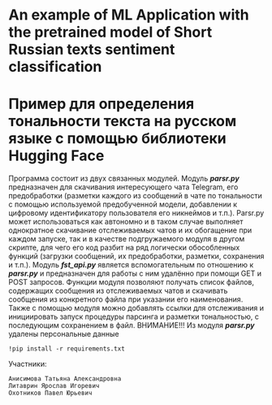 # An example of ML Application with the pretrained model of Short Russian texts sentiment classification

# Пример для определения тональности текста на русском языке с помощью библиотеки Hugging Face

Программа состоит из двух связанных модулей. Модуль ***parsr.py*** предназначен для скачивания интересующего чата Telegram, его предобработки (разметки каждого из сообщений в чате по тональности с помощью используемой предобученной модели, добавлении к цифровому идентификатору пользователя его никнеймов и т.п.). Parsr.py может использоваться как автономно и в таком случае выполняет однократное скачивание отслеживаемых чатов и их обогащение при каждом запуске, так и в качестве подгружаемого модуля в другом скрипте, для чего его код разбит на ряд логически обособленных функций (загрузки сообщений, их предобработки, разметки, сохранения и т.п.). Модуль ***fst_api.py*** является вспомогательным по отношению к ***parsr.py*** и предназначен для работы с ним удалённо при помощи GET и POST запросов. Функции модуля позволяют получать список файлов, содержащих сообщения из отслеживаемых чатов и скачивать сообщения из конкретного файла при указании его наименования. Также с помощью модуля можно добавлять ссылки для отслеживания и инициировать запуск процедуры парсинга и разметки тональностью, с последующим сохранением в файл. ВНИМАНИЕ!!! Из модуля ***parsr.py*** удалены персональные данные 


    !pip install -r requirements.txt

Участники:

    Анисимова Татьяна Александровна
    Литаврин Ярослав Игоревич
    Охотников Павел Юрьевич
